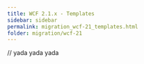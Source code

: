 ```yaml
---
title: WCF 2.1.x - Templates
sidebar: sidebar
permalink: migration_wcf-21_templates.html
folder: migration/wcf-21
---
```


// yada yada yada
